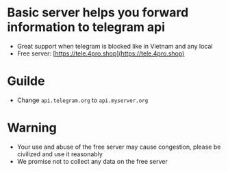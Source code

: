 # Basic server helps you forward information to telegram api

- Great support when telegram is blocked like in Vietnam and any local
- Free server: [https://tele.4pro.shop](https://tele.4pro.shop)

# Guilde
- Change `api.telegram.org` to `api.myserver.org`

# Warning
- Your use and abuse of the free server may cause congestion, please be civilized and use it reasonably
- We promise not to collect any data on the free server
